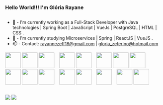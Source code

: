 ### Hello World!!! I'm Glória Rayane
##

- 🔭 - I'm currently working as a Full-Stack Developer with Java technologies | Spring Boot | JavaScript | VueJs | PostgreSQL | HTML | CSS .
- 🌱 - I'm currently studying Microservices | Spring | ReactJS | VueJS .
- 📫 - Contact: rayannezeff18@gmail.com | gloria_zeferino@hotmail.com 



<div style="display: inline-block">
  <!--PHP-->
  <img src="https://cdn.jsdelivr.net/gh/devicons/devicon/icons/php/php-plain.svg" style="width: 50px; height: 50px;"/>
  <img src="https://cdn.jsdelivr.net/gh/devicons/devicon/icons/laravel/laravel-plain-wordmark.svg" style="width: 50px; height: 50px;"/>
    <img src="https://cdn.jsdelivr.net/gh/devicons/devicon/icons/zend/zend-plain-wordmark.svg" style="width: 50px; height: 50px;"/>
  &nbsp;&nbsp;
  
  <!--JAVA-->
  <img src="https://cdn.jsdelivr.net/gh/devicons/devicon/icons/java/java-original-wordmark.svg" style="width: 50px; height: 50px;"/>
  <img src="https://cdn.jsdelivr.net/gh/devicons/devicon/icons/spring/spring-original-wordmark.svg" style="width: 50px; height: 50px;"/>
  &nbsp;&nbsp;
  
  <!--JAVASCRIPT-->
  <img src="https://cdn.jsdelivr.net/gh/devicons/devicon/icons/javascript/javascript-original.svg" style="width: 50px; height: 50px;"/>
  <img src="https://cdn.jsdelivr.net/gh/devicons/devicon/icons/vuejs/vuejs-original-wordmark.svg" style="width: 50px; height: 50px;"/>
  <img src="https://cdn.jsdelivr.net/gh/devicons/devicon/icons/react/react-original.svg" style="width: 50px; height: 50px;"/>

  <!--HTML / CSS-->
  <img src="https://cdn.jsdelivr.net/gh/devicons/devicon/icons/html5/html5-original-wordmark.svg" style="width: 50px; height: 50px;"/>
  <img src="https://cdn.jsdelivr.net/gh/devicons/devicon/icons/css3/css3-original-wordmark.svg" style="width: 50px; height: 50px;"/>
  <img src="https://cdn.jsdelivr.net/gh/devicons/devicon/icons/bootstrap/bootstrap-plain-wordmark.svg" style="width: 50px; height: 50px;"/>
  &nbsp;&nbsp;
  
  <!--BD-->
  <img src="https://cdn.jsdelivr.net/gh/devicons/devicon/icons/mysql/mysql-original-wordmark.svg" style="width: 50px; height: 50px;"/>
  <img src="https://cdn.jsdelivr.net/gh/devicons/devicon/icons/postgresql/postgresql-original-wordmark.svg" style="width: 50px; height: 50px;"/>
  &nbsp;&nbsp;

  <!--WEB-->
  <img src="https://cdn.jsdelivr.net/gh/devicons/devicon/icons/apache/apache-original-wordmark.svg" style="width: 50px; height: 50px;"/>
  &nbsp;&nbsp;

  <!--OUTROS-->
  <img src="https://cdn.jsdelivr.net/gh/devicons/devicon/icons/git/git-plain-wordmark.svg" style="width: 50px; height: 50px;"/>
  <img src="https://cdn.jsdelivr.net/gh/devicons/devicon/icons/linux/linux-original.svg" style="width: 50px; height: 50px;"/>
</div>

##

<div>
     <a href="https://instagram.com/rayannezeff18" target="_blank"><img src="https://img.shields.io/badge/-Instagram-%23E4405F?style=for-the-               badge&logo=instagram&logoColor=white" target="_blank"></a>
  <a href="https://linkedin.com/in/gl%C3%B3ria-rayane-zeferino-880848a3" target="_blank"><img src="https://img.shields.io/badge/-LinkedIn-%230077B5?style=for-the-    badge&logo=linkedin&logoColor=white" target="_blank"></a>

</div>

